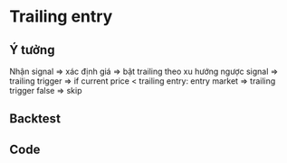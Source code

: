 # Trailing entry

## Ý tưởng

Nhận signal
=> xác định giá
=> bật trailing theo xu hướng ngược signal
=> trailing trigger
=> if current price < trailing entry: entry market
=> trailing trigger false => skip

## Backtest

## Code
